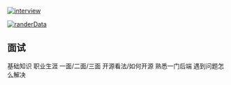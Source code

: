 
[![interview]](../README.md)

[![randerData]](./页面加载海量数据/index.md)


[interview]:https://img.shields.io/badge/面试-interview-4FC08D?style=social&labelColor=339966&logo=Vue.js&logoColor=339966
[randerData]:https://img.shields.io/badge/页面加载海量数据-randerData-4FC08D?style=flat-square&labelColor=339966

## 面试

基础知识
职业生涯
一面/二面/三面
开源看法/如何开源
熟悉一门后端
遇到问题怎么解决